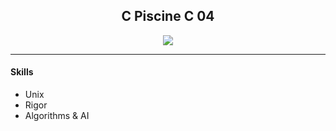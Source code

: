 <h2 align="center">C Piscine C 04</h2>

<p align="center">
  <a href="https://github.com/JaeSeoKim/badge42">
  <img src="https://badge42.vercel.app/api/v2/cld6lomfp00250fl5aqiuznp2/project/2498085"/>
  </a>
</p>

<hr>

<h4>Skills</h4>

-  Unix
- Rigor
- Algorithms & AI 

